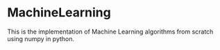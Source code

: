 # MachineLearning
This is the implementation of Machine Learning algorithms from scratch using numpy in python.
